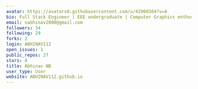 ```yaml
---
avatar: https://avatars0.githubusercontent.com/u/42908304?v=4
bio: Full Stack Engineer | EEE undergraduate | Computer Graphics enthusiast
email: nabhinav2000@gmail.com
followers: 34
following: 29
forks: 2
login: ABHINAV112
open_issues: 1
public_repos: 27
stars: 8
title: Abhinav NB
user_type: User
website: ABHINAV112.github.io
---
```

